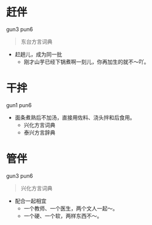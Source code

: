 # 赶伴
gun3 pun6
> 东台方言词典
- 赶趟儿，成为同一批
  - 刚才山芋已经下锅煮啊一刻儿，你再加生的就不～吖。

# 干拌
gun1 pun6
+ 面条煮熟后不加汤，直接用佐料、浇头拌和后食用。
  * 兴化方言词典
  * 泰兴方言辞典

# 管伴
gun3 pun6
> 兴化方言词典
- 配合一起相宜
  - 一个教师、一个医生，两个文人一起～。
  - 一个硬、一个软，两样东西不～。
